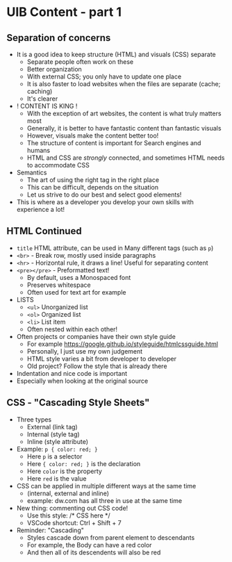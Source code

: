 # UIB Content - part 1
## Separation of concerns
- It is a good idea to keep structure (HTML) and visuals (CSS) separate
    - Separate people often work on these
    - Better organization
    - With external CSS; you only have to update one place
    - It is also faster to load websites when the files are separate (cache; caching)
    - It's clearer
- ! CONTENT IS KING !
    - With the exception of art websites, the content is what truly matters most
    - Generally, it is better to have fantastic content than fantastic visuals
    - However, visuals make the content better too!
    - The structure of content is important for Search engines and humans
    - HTML and CSS are *strongly* connected, and sometimes HTML needs to accommodate CSS
- Semantics
    - The art of using the right tag in the right place
    - This can be difficult, depends on the situation
    - Let us strive to do our best and select good elements!
- This is where as a developer you develop your own skills with experience a lot!
## HTML Continued
- `title` HTML attribute, can be used in Many different tags (such as `p`)
- `<br>` - Break row, mostly used inside paragraphs
- `<hr>` - Horizontal rule, it draws a line! Useful for separating content
- `<pre></pre>` - Preformatted text!
    - By default, uses a Monospaced font
    - Preserves whitespace
    - Often used for text art for example
- LISTS
    - `<ul>` Unorganized list
    - `<ol>` Organized list
    - `<li>` List item
    - Often nested within each other!
- Often projects or companies have their own style guide
    - For example https://google.github.io/styleguide/htmlcssguide.html
    - Personally, I just use my own judgement
    - HTML style varies a bit from developer to developer
    - Old project? Follow the style that is already there
- Indentation and nice code is important
- Especially when looking at the original source
## CSS - "Cascading Style Sheets"
- Three types
    - External (link tag)
    - Internal (style tag)
    - Inline (style attribute)
- Example: `p { color: red; }`
    - Here `p` is a selector
    - Here `{ color: red; }` is the declaration
    - Here `color` is the property
    - Here `red` is the value
- CSS can be applied in multiple different ways at the same time
    - (internal, external and inline)
    - example: dw.com has all three in use at the same time
- New thing: commenting out CSS code!
    - Use this style: /* CSS here */
    - VSCode shortcut: Ctrl + Shift + 7
- Reminder: "Cascading"
    - Styles cascade down from parent element to descendants
    - For example, the Body can have a red color
    - And then all of its descendents will also be red